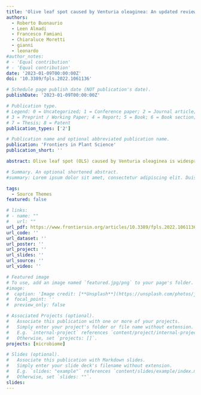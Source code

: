 ```yaml
---
title: 'Olive leaf spot caused by Venturia oleaginea: An updated review'
authors:
  - Roberto Buonaurio
  - Leen Almadi
  - Francesco Famiani
  - Chiaraluce Moretti
  - gianni
  - leonardo
#author_notes:
# - 'Equal contribution'
# - 'Equal contribution'
date: '2023-01-09T00:00:00Z'
doi: '10.3389/fpls.2022.1061136'

# Schedule page publish date (NOT publication's date).
publishDate: '2023-01-09T00:00:00Z'

# Publication type.
# Legend: 0 = Uncategorized; 1 = Conference paper; 2 = Journal article;
# 3 = Preprint / Working Paper; 4 = Report; 5 = Book; 6 = Book section;
# 7 = Thesis; 8 = Patent
publication_types: ['2']

# Publication name and optional abbreviated publication name.
publication: 'Frontiers in Plant Science'
publication_short: ''

abstract: Olive leaf spot (OLS) caused by Venturia oleaginea is widespread in all olive-growing areas and continents, where can cause severe yield losses. The disease is often underestimated for the difficulty to reveal early leaf symptoms and for the pathogen-induced phylloptosis, which creates the illusion of healthy and restored plants. The present review provide updated information on taxonomy, pathogen life style and cycle, epidemiology, diagnosis, and control. Application of copper-based fungicides is the main method to control OLS. However, the regulation 2009/1107 of the European Commission include these fungicides in the list of substances candidates for substitution. It is therefore urgent to find alternative control strategies especially for organic agriculture. Among new approaches/strategies for controlling OLS, promising results have been obtained using nanotechnology, endophytic microbes, and biostimulants.

# Summary. An optional shortened abstract.
#summary: Lorem ipsum dolor sit amet, consectetur adipiscing elit. Duis posuere tellus ac convallis placerat. Proin tincidunt magna sed ex sollicitudin condimentum.

tags:
  - Source Themes
featured: false

# links:
# - name: ""
#   url: ""
url_pdf: https://www.frontiersin.org/articles/10.3389/fpls.2022.1061136/full
url_code: ''
url_dataset: ''
url_poster: ''
url_project: ''
url_slides: ''
url_source: ''
url_video: ''

# Featured image
# To use, add an image named `featured.jpg/png` to your page's folder.
#image:
#  caption: 'Image credit: [**Unsplash**](https://unsplash.com/photos/jdD8gXaTZsc)'
#  focal_point: ''
#  preview_only: false

# Associated Projects (optional).
#   Associate this publication with one or more of your projects.
#   Simply enter your project's folder or file name without extension.
#   E.g. `internal-project` references `content/project/internal-project/index.md`.
#   Otherwise, set `projects: []`.
projects: [microbiome]

# Slides (optional).
#   Associate this publication with Markdown slides.
#   Simply enter your slide deck's filename without extension.
#   E.g. `slides: "example"` references `content/slides/example/index.md`.
#   Otherwise, set `slides: ""`.
slides:
---
```

